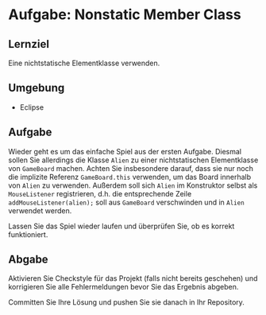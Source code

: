 # Aufgabe: Nonstatic Member Class

## Lernziel

Eine nichtstatische Elementklasse verwenden.


## Umgebung

  * Eclipse


## Aufgabe

Wieder geht es um das einfache Spiel aus der ersten Aufgabe. Diesmal sollen Sie allerdings die Klasse `Alien` zu einer nichtstatischen Elementklasse von `GameBoard` machen. Achten Sie insbesondere darauf, dass sie nur noch die implizite Referenz `GameBoard.this` verwenden, um das Board innerhalb von `Alien` zu verwenden. Außerdem soll sich `Alien` im Konstruktor selbst als `MouseListener` registrieren, d.h. die entsprechende Zeile `addMouseListener(alien);` soll aus `GameBoard` verschwinden und in `Alien` verwendet werden.

Lassen Sie das Spiel wieder laufen und überprüfen Sie, ob es korrekt funktioniert.


## Abgabe

Aktivieren Sie Checkstyle für das Projekt (falls nicht bereits geschehen) und korrigieren Sie alle Fehlermeldungen bevor Sie das Ergebnis abgeben.

Committen Sie Ihre Lösung und pushen Sie sie danach in Ihr Repository.
